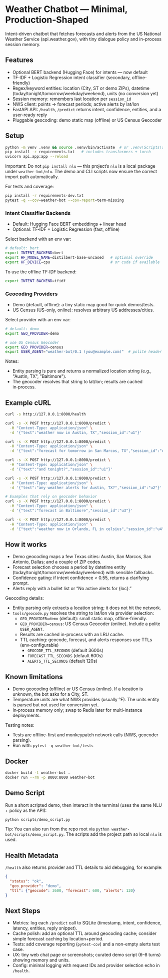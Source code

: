 # Weather Chatbot — Minimal, Production‑Shaped

Intent-driven chatbot that fetches forecasts and alerts from the US National Weather Service (api.weather.gov), with tiny dialogue policy and in-process session memory.

## Features
- Optional BERT backend (Hugging Face) for intents — now default
- TF‑IDF + Logistic Regression intent classifier (secondary, offline-friendly)
- Regex/keyword entities: location (City, ST or demo ZIPs), datetime (today/tonight/tomorrow/weekday/weekend), units (no conversion yet)
- Session memory: remembers last location per `session_id`
- NWS client: points → forecast periods; active alerts by lat/lon
- FastAPI API: `/health`, `/predict` returns intent, confidence, entities, and a user-ready reply
- Pluggable geocoding: demo static map (offline) or US Census Geocoder

## Setup
```bash
python -m venv .venv && source .venv/bin/activate  # or .venv\Scripts\activate on Windows
pip install -r requirements.txt   # includes transformers + torch
uvicorn api.app:app --reload
```

Important: Do not `pip install nlu` — this project’s `nlu` is a local package under `weather-bot/nlu`. The demo and CLI scripts now ensure the correct import path automatically.

For tests and coverage:
```bash
pip install -r requirements-dev.txt
pytest -q --cov=weather-bot --cov-report=term-missing
```

### Intent Classifier Backends
- Default: Hugging Face BERT embeddings + linear head
- Optional: TF‑IDF + Logistic Regression (fast, offline)

Select backend with an env var:
```bash
# default: bert
export INTENT_BACKEND=bert
export HF_MODEL_NAME=distilbert-base-uncased   # optional override
export HF_DEVICE=cpu                           # or cuda if available
```

To use the offline TF‑IDF backend:
```bash
export INTENT_BACKEND=tfidf
```

### Geocoding Providers
- Demo (default, offline): a tiny static map good for quick demos/tests.
- US Census (US-only, online): resolves arbitrary US addresses/cities.

Select provider with an env var:
```bash
# default: demo
export GEO_PROVIDER=demo

# use US Census Geocoder
export GEO_PROVIDER=census
export USER_AGENT="weather-bot/0.1 (you@example.com)"  # polite header
```

Notes:
- Entity parsing is pure and returns a normalized location string (e.g., "Austin, TX", "Baltimore").
- The geocoder resolves that string to lat/lon; results are cached in‑process.

## Example cURL
```bash
curl -s http://127.0.0.1:8000/health

curl -s -X POST http://127.0.0.1:8000/predict \
  -H "Content-Type: application/json" \
  -d '{"text":"weather now in Austin, TX","session_id":"u1"}'

curl -s -X POST http://127.0.0.1:8000/predict \
  -H "Content-Type: application/json" \
  -d '{"text":"forecast for tomorrow in San Marcos, TX","session_id":"u1"}'

curl -s -X POST http://127.0.0.1:8000/predict \
  -H "Content-Type: application/json" \
  -d '{"text":"and tonight?","session_id":"u1"}'

curl -s -X POST http://127.0.0.1:8000/predict \
  -H "Content-Type: application/json" \
  -d '{"text":"any weather alerts for Austin, TX?","session_id":"u2"}'

# Examples that rely on geocoder behavior
curl -s -X POST http://127.0.0.1:8000/predict \
  -H "Content-Type: application/json" \
  -d '{"text":"forecast in Baltimore","session_id":"u3"}'

curl -s -X POST http://127.0.0.1:8000/predict \
  -H "Content-Type: application/json" \
  -d '{"text":"weather now in Orlando, FL in celsius","session_id":"u4"}'
```

## How it works
- Demo geocoding maps a few Texas cities: Austin, San Marcos, San Antonio, Dallas; and a couple of ZIP codes.
- Forecast selection chooses a period by datetime entity (today/tonight/tomorrow/weekday/weekend) with sensible fallbacks.
- Confidence gating: if intent confidence < 0.55, returns a clarifying prompt.
- Alerts reply with a bullet list or “No active alerts for {loc}.”

Geocoding details:
- Entity parsing only extracts a location string; it does not hit the network.
- `tools/geocode.py` resolves the string to lat/lon via provider selection:
  - `GEO_PROVIDER=demo` (default): small static map, offline-friendly.
  - `GEO_PROVIDER=census`: US Census Geocoder (online). Include a polite `USER_AGENT`.
  - Results are cached in-process with an LRU cache.
  - TTL caching: geocode, forecast, and alerts responses use TTLs (env-configurable)
    - `GEOCODE_TTL_SECONDS` (default 3600s)
    - `FORECAST_TTL_SECONDS` (default 600s)
    - `ALERTS_TTL_SECONDS` (default 120s)

## Known limitations
- Demo geocoding (offline) or US Census (online). If a location is unknown, the bot asks for a City, ST.
- Temperature units are what NWS provides (usually °F). The units entity is parsed but not used for conversion yet.
- In‑process memory only; swap to Redis later for multi-instance deployments.

Testing notes:
- Tests are offline-first and monkeypatch network calls (NWS, geocoder parsing).
- Run with: `pytest -q weather-bot/tests`

## Docker
```bash
docker build -t weather-bot .
docker run --rm -p 8000:8000 weather-bot
```

## Demo Script
Run a short scripted demo, then interact in the terminal (uses the same NLU + policy as the API):
```bash
python scripts/demo_script.py
```
Tip: You can also run from the repo root via `python weather-bot/scripts/demo_script.py`. The scripts add the project path so local `nlu` is used.

## Health Metadata
`/health` also returns provider and TTL details to aid debugging, for example:
```json
{
  "status": "ok",
  "geo_provider": "demo",
  "ttl": {"geocode": 3600, "forecast": 600, "alerts": 120}
}
```

## Next Steps
- Metrics: log each `/predict` call to SQLite (timestamp, intent, confidence, latency, entities, reply snippet).
- Cache polish: add an optional TTL around geocoding cache; consider simple forecast caching by location+period.
- Tests: add coverage reporting (`pytest-cov`) and a non-empty alerts test case.
- UX: tiny web chat page or screenshots; curated demo script (6–8 turns) showing memory and units.
- Config: minimal logging with request IDs and provider selection echo in `/health`.
